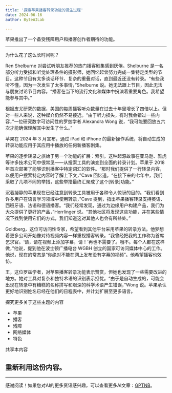 ```yaml
---
title: '探索苹果播客转录功能的诞生过程'
date: 2024-06-16
author: ByteAILab

---
```


苹果推出了一个备受残障用户和播客创作者期待的功能。

---
为什么花了这么长时间呢？

Ren Shelburne 对尝试听朋友推荐的热门播客剧集感到厌倦。Shelburne 是一名部分听力受损和听觉处理条件的摄影师，她回忆起曾努力完成一集特定类型的节目。这种节目有太多谈话环节、复杂的重叠对话，直到最近还没有转录。“有些我听不懂，因为一次发生了太多事情，”Shelburne 说。她无法跟上节目，因此无法与朋友讨论节目内容。“播客在当下的流行文化和媒体中扮演着重要角色。我希望能参与其中。”

根据皮尤研究的数据，美国的每周播客听众数量在过去十年里增长了四倍以上。但对一些人来说，这种媒介仍然不易接近。“由于听力损失，有时我会错过一些内容，”一位研究数字可访问性的罗兹学者 Alexandra Wong 说，“我可能要回放五六次才能确保理解其中发生了什么。”

苹果在 2024 年 3 月宣布，通过 iPad 和 iPhone 的最新操作系统，将自动生成的转录功能应用于其应用中播放的任何新播客剧集。

苹果的逐步转录之旅始于另一个功能的扩展：索引。这种起源故事在亚马逊、雅虎等许多技术公司中很常见——从搜索工具的演变到全面的转录计划。苹果于 2018 年首次部署了能够识别播客中特定词汇的软件。“那时我们提供了一行转录内容，以便用户搜索特定内容时了解上下文，”Cave 回忆道。“在接下来的七年中，我们采取了几项不同的举措，这些举措最终汇聚成了这个[转录]功能。”

沉着凝静的苹果现在已经注意到转录工具被用于各种令人惊讶的目的。“我们看到许多用户在语言学习领域中使用转录，”Cave 提到，指出苹果播客转录支持英语、西班牙语、法语和德语播客。“我们经常发现，通过为边缘用户构建产品，我们为大众提供了更好的产品，”Herrlinger 说。“其他社区将发现这些功能，并在某些情况下找到使用它们的方式，我们知道这对其他人也会有所益处。”

Goldberg，这位可访问性专家，希望看到其他平台采用苹果的转录方法。他梦想着更多公司开始像对待视频内容一样重视播客转录。“我曾经把我的工作称为首席乞求官。‘请，请在视频上添加字幕，请！'再也不需要了。哦不。每个人都在这样做，”他说，提到他在波士顿广播电台 WGBH 创立的国家可访问媒体中心的工作。他说，现在的常态是“你绝对不能在网上发布没有字幕的视频”。他希望播客也效仿。

王，这位罗兹学者，对苹果播客转录功能表示赞赏，但她也发现了一些需要改进的地方。她对工具对复杂和独特术语的识别表示担忧。“由于是自动生成的，可能会出现在转录中有糟糕的名称拼写和艰深的科学术语产生错误，”Wong 说。苹果承认更好地识别姓名已经在他们的日程表中，并计划扩展至更多语言。

探究更多关于这些主题的内容

- 苹果
- 播客
- 残障
- 网络媒体
- 特色

共享本内容

重新利用这份内容。
---
---
感谢阅读！如果您对AI的更多资讯感兴趣，可以查看更多AI文章：[GPTNB](https://gptnb.com)。